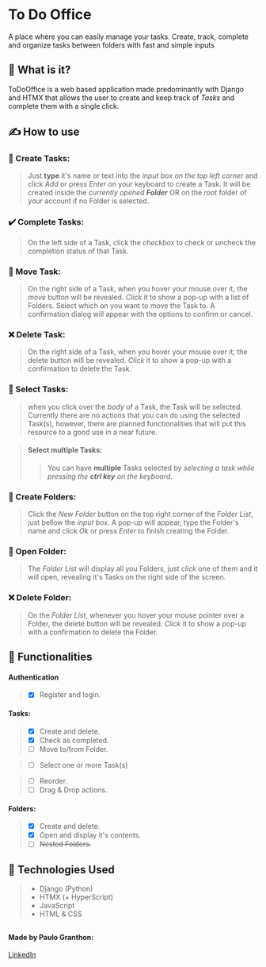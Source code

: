 # To Do Office

A place where you can easily manage your tasks. Create, track, complete and organize tasks between folders with fast and simple inputs

## 🤔 What is it?
ToDoOffice is a web based application made predominantly with Django and HTMX that allows the user to create and keep track of *Tasks* and complete them with a single click.

## ✍ How to use
### 📄 Create Tasks:
> Just **type** it's name or text into the *input box on the top left corner* and click *Add* or press *Enter* on your keyboard to create a Task. It will be created inside the *currently opened* ***Folder*** OR on the *root* folder of your account if no Folder is selected.

### ✔️ Complete Tasks:
> On the left side of a Task, click the *checkbox* to check or uncheck the completion status of that Task.  

### 🌠 Move Task:
> On the right side of a Task, when you hover your mouse over it, the *move* button will be revealed. *Click* it to show a pop-up with a list of Folders. Select which on you want to move the Task to. A confirmation dialog will appear with the options to confirm or cancel.  

### ❌ Delete Task:
> On the right side of a Task, when you hover your mouse over it, the delete button will be revealed. *Click* it to show a pop-up with a confirmation to delete the Task.  

### 🌟 Select Tasks:
> when you click over the *body* of a Task, the Task will be selected. Currently there are no actions that you can do using the selected Task(s), however, there are planned functionalities that will put this resource to a good use in a near future.

> #### **Select multiple Tasks:**
> > You can have **multiple** Tasks selected by *selecting a task while pressing the* ***ctrl key*** *on the keyboard*.

### 💼 Create Folders:
> Click the *New Folder* button on the top right corner of the *Folder List*, just bellow the *input box*. A pop-up will appear, type the Folder's name and click *Ok* or press *Enter* to finish creating the Folder.  

### 📁 Open Folder:
> The *Folder List* will display all you Folders, just *click* one of them and it will open, revealing it's Tasks on the right side of the screen. 

### ❌ Delete Folder:
> On the *Folder List*, whenever you hover your mouse pointer over a Folder, the delete button will be revealed. *Click* it to show a pop-up with a confirmation to delete the Folder.  

## 📱 Functionalities
#### Authentication
> - [x] Register and login.  
#### Tasks:
> - [x] Create and delete.
> - [x] Check as completed.
> - [ ] Move to/from Folder.

> - [ ] Select one or more Task(s)

> - [ ] Reorder.
> - [ ] Drag & Drop actions.  
#### Folders:
> - [x] Create and delete.
> - [x] Open and display it's contents.
> - [ ] ~~Nested Folders.~~

## 📜 Technologies Used
> - Django (Python)
> - HTMX (+ HyperScript)
> - JavaScript
> - HTML & CSS
##  
#### Made by Paulo Granthon:
[LinkedIn](https://www.linkedin.com/in/paulo-granthon/)

